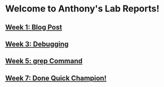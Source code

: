 # Welcome to Anthony's Lab Reports!
## [Week 1: Blog Post](week1.html)
## [Week 3: Debugging](week3.html)
## [Week 5: grep Command](week5.html)
## [Week 7: Done Quick Champion!](week7.html)
